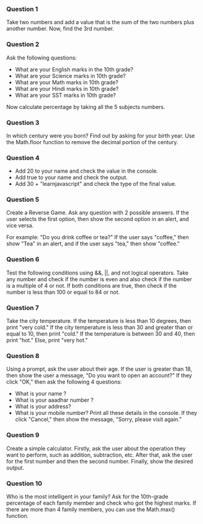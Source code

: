 ### Question 1

Take two numbers and add a value that is the sum of the two numbers plus another number. Now, find the 3rd number.

### Question 2

Ask the following questions:

- What are your English marks in the 10th grade?
- What are your Science marks in 10th grade?
- What are your Math marks in 10th grade?
- What are your Hindi marks in 10th grade?
- What are your SST marks in 10th grade?

Now calculate percentage by taking all the 5 subjects numbers.

### Question 3

In which century were you born? Find out by asking for your birth year. Use the Math.floor function to remove the decimal portion of the century.

### Question 4

- Add 20 to your name and check the value in the console.
- Add true to your name and check the output.
- Add 30 + "learnjavascript" and check the type of the final value.

### Question 5

Create a Reverse Game. Ask any question with 2 possible answers. If the user selects the first option, then show the second option in an alert, and vice versa.

For example: "Do you drink coffee or tea?" If the user says "coffee," then show "Tea" in an alert, and if the user says "tea," then show "coffee."

### Question 6

Test the following conditions using &&, ||, and not logical operators. Take any number and check if the number is even and also check if the number is a multiple of 4 or not. If both conditions are true, then check if the number is less than 100 or equal to 84 or not.

### Question 7

Take the city temperature. If the temperature is less than 10 degrees, then print "very cold." If the city temperature is less than 30 and greater than or equal to 10, then print "cold." If the temperature is between 30 and 40, then print "hot." Else, print "very hot."

### Question 8

Using a prompt, ask the user about their age. If the user is greater than 18, then show the user a message, "Do you want to open an account?" If they click "OK," then ask the following 4 questions:

- What is your name ?
- What is your aaadhar number ?
- What is your address?
- What is your mobile number?
Print all these details in the console. If they click "Cancel," then show the message, "Sorry, please visit again."

### Question 9

Create a simple calculator. Firstly, ask the user about the operation they want to perform, such as addition, subtraction, etc. After that, ask the user for the first number and then the second number. Finally, show the desired output.

### Question 10

Who is the most intelligent in your family? Ask for the 10th-grade percentage of each family member and check who got the highest marks. If there are more than 4 family members, you can use the Math.max() function.
